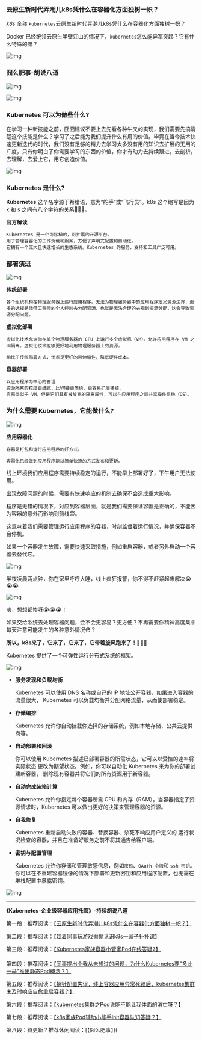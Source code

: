 ###  云原生新时代弄潮儿k8s凭什么在容器化方面独树一帜？

*k8s* 全称 `kubernetes`云原生新时代弄潮儿k8s凭什么在容器化方面独树一帜？

Docker 已经统领云原生半壁江山的情况下，`kubernetes`怎么能异军突起？它有什么特殊的嘛？

![img](https://article.biliimg.com/bfs/article/82610a6f9886a3e125259d7aa45977004e07456f.gif)

### 囧么肥事-胡说八道

![img](https://img-blog.csdnimg.cn/img_convert/921d0c2a190df727c043718f4f9dd700.png)

![img](https://img-blog.csdnimg.cn/img_convert/89461c3e35d5e3a617e727b51519a65d.png)

### Kubernetes 可以为做些什么?

在学习一种新技能之前，囧囧建议不要上去先看各种牛叉的实现，我们需要先搞清楚这个技能是什么？学习了之后能为我们提升什么有用的价值。毕竟在当今技术快速更新迭代的时代，我们没有足够的精力去学习太多没有用的知识去扩展的无用的广度，只有你明白了你需要学习的东西的价值，你才有动力去持续跟进，去剖析，去理解，去爱上它，用它创造价值。

![img](https://img-blog.csdnimg.cn/img_convert/fb2bf843c5bbff47ed9fc8cbc4235a4d.gif)

### Kubernetes 是什么?

**Kubernetes** 这个名字源于希腊语，意为“舵手”或“飞行员”。k8s 这个缩写是因为 k 和 s 之间有八个字符的关系🧐🧐🧐。

**官方解读**

```
Kubernetes 是一个可移植的，可扩展的开源平台。
用于管理容器化的工作负载和服务，方便了声明式配置和自动化。
它拥有一个庞大且快速增长的生态系统。Kubernetes 的服务，支持和工具广泛可用。
```

### 部署演进

![img](https://img-blog.csdnimg.cn/img_convert/59ccd69e9cca2d9266cad4feb3f5ed4b.png)

**传统部署**

```
各个组织机构在物理服务器上运行应用程序。无法为物理服务器中的应用程序定义资源边界，更多的选择是凭借工程师的个人经验去分配资源，也就是无法合理的去规划资源分配，这会导致资源分配问题。
```

**虚拟化部署**

```
虚拟化技术允许你在单个物理服务器的 CPU 上运行多个虚拟机（VM）。允许应用程序在 VM 之间隔离，虚拟化技术能够更好地利用物理服务器上的资源，

相比于传统部署方式，优点是更好的可伸缩性，降低硬件成本。
```

**容器部署**

```
以应用程序为中心的管理
资源隔离的粒度更细腻，比VM要更简约，更容易扩展移植，
容器类似于 VM，但是它们具有被放宽的隔离属性，可以在应用程序之间共享操作系统（OS）。
```

### 为什么需要 Kubernetes，它能做什么?

![img](https://img-blog.csdnimg.cn/img_convert/06cac53d252568babcfd49d0822fe7b7.gif)


**应用容器化**

```
容器是打包和运行应用程序的好方式。

容器化已经做到应用程序能以简单快速的方式发布和更新。
```

线上环境我们应用程序需要持续稳定的运行，不能早上部署好了，下午用户无法使用。

出现故障问题的时候，需要有快速响应的机制去确保不会造成重大影响。

程序是无错的情况下，对应到容器层面，就是我们需要保证容器是正确的，不能因为容器的意外而影响到前线😇。

这意味着我们需要管理运行应用程序的容器，时刻监督着运行情况，并确保容器不会停机。

如果一个容器发生故障，需要快速采取措施，例如重启容器，或者另外启动一个容器去替代它。

![img](https://img-blog.csdnimg.cn/img_convert/003deedcc868d7cd213f54539b71ba50.png)


半夜凌晨两点钟，你在家里呼呼大睡，线上疯狂报警，你不得不赶紧起床解决😭😭😭

![img](https://img-blog.csdnimg.cn/img_convert/7bbddd37f5f9a1c80bb3de83f55175f8.png)


咦，想想都惨呀😭😭😭！

如果交给系统去处理容器问题，会不会更容易？更方便？不再需要你精神高度集中每天注意可能发生的各种意外情况😳？

**所以，k8s来了，它来了，它来了，它带着旋风跑来了！**🧐🧐🧐

Kubernetes 提供了一个可弹性运行分布式系统的框架。

![img](https://img-blog.csdnimg.cn/img_convert/1f7b9275049ac88eba8382c69d243e4f.png)

- **服务发现和负载均衡**

  Kubernetes 可以使用 DNS 名称或自己的 IP 地址公开容器，如果进入容器的流量很大， Kubernetes 可以负载均衡并分配网络流量，从而使部署稳定。

- **存储编排**

  Kubernetes 允许你自动挂载你选择的存储系统，例如本地存储、公共云提供商等。

- **自动部署和回滚**

  你可以使用 Kubernetes 描述已部署容器的所需状态，它可以以受控的速率将实际状态 更改为期望状态。例如，你可以自动化 Kubernetes 来为你的部署创建新容器， 删除现有容器并将它们的所有资源用于新容器。

- **自动完成装箱计算**

  Kubernetes 允许你指定每个容器所需 CPU 和内存（RAM）。当容器指定了资源请求时，Kubernetes 可以做出更好的决策来管理容器的资源。

- **自我修复**

  Kubernetes 重新启动失败的容器、替换容器、杀死不响应用户定义的 运行状况检查的容器，并且在准备好服务之前不将其通告给客户端。

- **密钥与配置管理**

  Kubernetes 允许你存储和管理敏感信息，例如`密码`、`OAuth 令牌`和 `ssh 密钥`。你可以在不重建容器镜像的情况下部署和更新密钥和应用程序配置，也无需在堆栈配置中暴露密钥。

![img](https://img-blog.csdnimg.cn/img_convert/141d4c088568bce480b526f5ac2d361d.png)





----



 **《Kubernetes-企业级容器应用托管》-持续胡说八道**

第一段：推荐阅读：[【云原生新时代弄潮儿k8s凭什么在容器化方面独树一帜？】](https://mp.weixin.qq.com/s?__biz=Mzg3NjU0NDE4NQ==&mid=2247484066&idx=1&sn=441fcae466eb5b5fba2fa29f007d7c07&chksm=cf31eb74f8466262ccc258fe1d21fbd8d65e73221c211b704d216d5116a15ffcc4f4cacf5b31#rd)

第二段：推荐阅读：[【趁着同事玩游戏偷偷认识k8s一家子补补课】](https://mp.weixin.qq.com/s?__biz=Mzg3NjU0NDE4NQ==&mid=2247484077&idx=1&sn=2ba024c0e121f7ac83e7264bdf7b4dff&chksm=cf31eb7bf846626d02c59837a2f903ed848d8e0f117c80af16b364e858005c57849f0bb82e47#rd)

第三段：推荐阅读：[【Kubernetes家族容器小管家Pod在线答疑❓】](https://mp.weixin.qq.com/s?__biz=Mzg3NjU0NDE4NQ==&mid=2247484110&idx=1&sn=cae2e84fb16b9fe5d8a7727c20009b3b&chksm=cf31eb18f846620e3dd1b7b8b9008fd5960363bc6bd3de679225ea5e45f9a48e93d210ccd572#rd)

第四段：推荐阅读：[【同事提出个我从未想过的问题，为什么Kubernetes要"多此一举"推出静态Pod概念？】](https://mp.weixin.qq.com/s?__biz=Mzg3NjU0NDE4NQ==&mid=2247484122&idx=1&sn=4f913c1e30808622e80a386aa6b4bef8&chksm=cf31eb0cf846621a4cf5ba605ec6fe4141b244dd2b8c49311accba15909f426277d643b6aceb#rd)

第五段：推荐阅读：[【探针配置失误，线上容器应用异常死锁后，kubernetes集群未及时响应自愈重启容器？】](https://mp.weixin.qq.com/s?__biz=Mzg3NjU0NDE4NQ==&mid=2247484133&idx=1&sn=116c23255e688ca1b86197689bcc8b72&chksm=cf31eb33f8466225400e6bfaac74d5d26de91b85e8f475ecbebedfb8ae08ebd9dde91aec1177#rd)

第六段：推荐阅读：[【kubernetes集群之Pod说能不能让我体面的消亡呀？】](https://mp.weixin.qq.com/s?__biz=Mzg3NjU0NDE4NQ==&mid=2247484143&idx=1&sn=5e764d67105c34bbaa4c851482dbe5cc&chksm=cf31eb39f846622f8c0aa21afd5d33d3928073de71058d59f974c5498bf84da2681cf76582a8#rd)

第七段：推荐阅读：[【k8s家族Pod辅助小能手Init容器认知答疑？】](https://mp.weixin.qq.com/s?__biz=Mzg3NjU0NDE4NQ==&mid=2247484153&idx=1&sn=2d6f43036cf2e4cea5fa2aebc4b67ebf&chksm=cf31eb2ff846623904c34e84943576ccf1714d73e042bdc9a4ce584050caf3fc0a85ff5c8908#rd)

第八段：待更新？推荐休闲阅读：[【囧么肥事】](